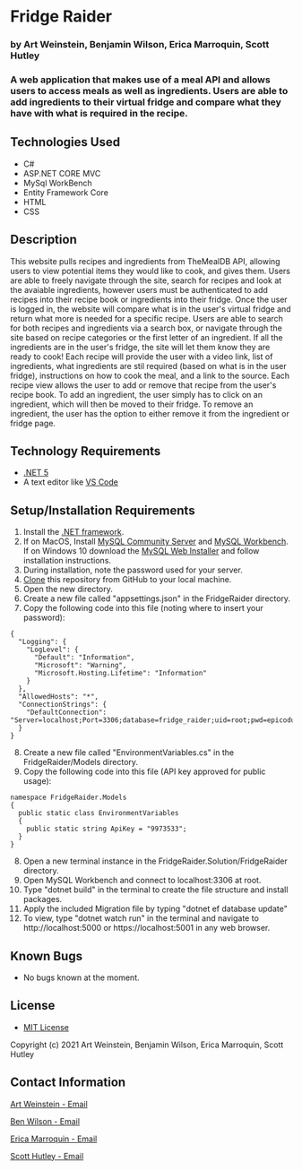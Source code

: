 # Fridge Raider

### by Art Weinstein, Benjamin Wilson, Erica Marroquin, Scott Hutley 

### A web application that makes use of a meal API and allows users to access meals as well as ingredients. Users are able to add ingredients to their virtual fridge and compare what they have with what is required in the recipe.

## Technologies Used

* C#
* ASP.NET CORE MVC
* MySql WorkBench
* Entity Framework Core
* HTML
* CSS

## Description

This website pulls recipes and ingredients from TheMealDB API, allowing users to view potential items they would like to cook, and gives them. Users are able to freely navigate through the site, search for recipes and look at the avaiable ingredients, however users must be authenticated to add recipes into their recipe book or ingredients into their fridge. Once the user is logged in, the website will compare what is in the user's virtual fridge and return what more is needed for a specific recipe. Users are able to search for both recipes and ingredients via a search box, or navigate through the site based on recipe categories or the first letter of an ingredient. If all the ingredients are in the user's fridge, the site will let them know they are ready to cook! Each recipe will provide the user with a video link, list of ingredients, what ingredients are stil required (based on what is in the user fridge), instructions on how to cook the meal, and a link to the source. Each recipe view allows the user to add or remove that recipe from the user's recipe book. To add an ingredient, the user simply has to click on an ingredient, which will then be moved to their fridge. To remove an ingredient, the user has the option to either remove it from the ingredient or fridge page. 

## Technology Requirements

* [.NET 5](https://dotnet.microsoft.com/download/dotnet/5.0)
* A text editor like [VS Code](https://code.visualstudio.com/)

## Setup/Installation Requirements

1. Install the [.NET framework](https://docs.microsoft.com/en-us/dotnet/core/install/windows?tabs=net50).
2. If on MacOS, Install [MySQL Community Server](https://dev.mysql.com/downloads/file/?id=484914) and [MySQL Workbench](https://dev.mysql.com/downloads/file/?id=484391). If on Windows 10 download the [MySQL Web Installer](https://downloads.mysql.com/archives/get/p/25/file/mysql-installer-web-community-8.0.19.0.msi) and follow installation instructions.
3. During installation, note the password used for your server.
4. [Clone](https://docs.github.com/en/github/creating-cloning-and-archiving-repositories/cloning-a-repository-from-github/cloning-a-repository) this repository from GitHub to your local machine.
5. Open the new directory.
6. Create a new file called "appsettings.json" in the FridgeRaider directory.
7. Copy the following code into this file (noting where to insert your password):
```
{
  "Logging": {
    "LogLevel": {
      "Default": "Information",
      "Microsoft": "Warning",
      "Microsoft.Hosting.Lifetime": "Information"
    }
  },
  "AllowedHosts": "*",
  "ConnectionStrings": {
    "DefaultConnection": "Server=localhost;Port=3306;database=fridge_raider;uid=root;pwd=epicodus;"
  }
}
```
8. Create a new file called "EnvironmentVariables.cs" in the FridgeRaider/Models directory.
9. Copy the following code into this file (API key approved for public usage):
```
namespace FridgeRaider.Models
{
  public static class EnvironmentVariables
  {
    public static string ApiKey = "9973533";
  }
}
```
8. Open a new terminal instance in the FridgeRaider.Solution/FridgeRaider directory.
10. Open MySQL Workbench and connect to localhost:3306 at root.
11. Type "dotnet build" in the terminal to create the file structure and install packages.
12. Apply the included Migration file by typing "dotnet ef database update"
14. To view, type "dotnet watch run" in the terminal and navigate to http://localhost:5000 or https://localhost:5001 in any web browser.

## Known Bugs

* No bugs known at the moment.

## License

* [MIT License](https://opensource.org/licenses/MIT)

Copyright (c) 2021 Art Weinstein, Benjamin Wilson, Erica Marroquin, Scott Hutley 

## Contact Information

[Art Weinstein - Email](artur.weintsein@gmail.com)

[Ben Wilson - Email](benjaminw1030@gmail.com)

[Erica Marroquin - Email](ericamarroquin03@gmail.com)

[Scott Hutley - Email](scotthutley1@comcast.net)